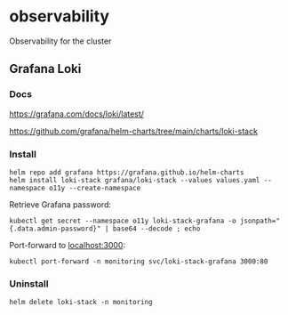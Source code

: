 # observability

Observability for the cluster

## Grafana Loki

### Docs

https://grafana.com/docs/loki/latest/

https://github.com/grafana/helm-charts/tree/main/charts/loki-stack

### Install

```
helm repo add grafana https://grafana.github.io/helm-charts
helm install loki-stack grafana/loki-stack --values values.yaml --namespace o11y --create-namespace
```

Retrieve Grafana password:

```
kubectl get secret --namespace o11y loki-stack-grafana -o jsonpath="{.data.admin-password}" | base64 --decode ; echo
```

Port-forward to [localhost:3000](http://localhost:3000):

```
kubectl port-forward -n monitoring svc/loki-stack-grafana 3000:80
```

### Uninstall

```
helm delete loki-stack -n monitoring
```
